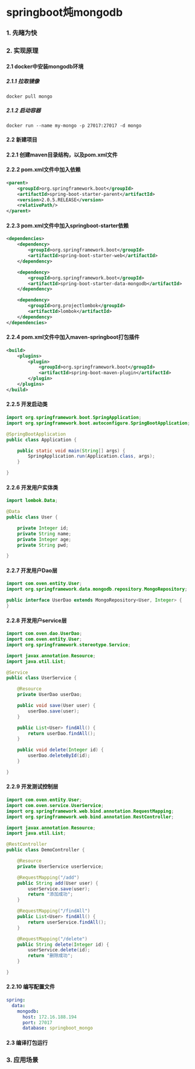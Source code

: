 # springboot炖mongodb
### 1. 先睹为快
### 2. 实现原理
#### 2.1 docker中安装mongodb环境
##### 2.1.1 拉取镜像
```shell script
docker pull mongo
```
##### 2.1.2 启动容器
```shell script
docker run --name my-mongo -p 27017:27017 -d mongo
```
#### 2.2 新建项目
#### 2.2.1 创建maven目录结构，以及pom.xml文件
#### 2.2.2 pom.xml文件中加入依赖
```xml
<parent>
    <groupId>org.springframework.boot</groupId>
    <artifactId>spring-boot-starter-parent</artifactId>
    <version>2.0.5.RELEASE</version>
    <relativePath/>
</parent>
```
#### 2.2.3 pom.xml文件中加入springboot-starter依赖
```xml
<dependencies>
    <dependency>
        <groupId>org.springframework.boot</groupId>
        <artifactId>spring-boot-starter-web</artifactId>
    </dependency>

    <dependency>
        <groupId>org.springframework.boot</groupId>
        <artifactId>spring-boot-starter-data-mongodb</artifactId>
    </dependency>

    <dependency>
        <groupId>org.projectlombok</groupId>
        <artifactId>lombok</artifactId>
    </dependency>
</dependencies>
```
#### 2.2.4 pom.xml文件中加入maven-springboot打包插件
```xml
<build>
    <plugins>
        <plugin>
            <groupId>org.springframework.boot</groupId>
            <artifactId>spring-boot-maven-plugin</artifactId>
        </plugin>
    </plugins>
</build>
```
#### 2.2.5 开发启动类
```java
import org.springframework.boot.SpringApplication;
import org.springframework.boot.autoconfigure.SpringBootApplication;

@SpringBootApplication
public class Application {

    public static void main(String[] args) {
        SpringApplication.run(Application.class, args);
    }

}
```
#### 2.2.6 开发用户实体类
```java
import lombok.Data;

@Data
public class User {

    private Integer id;
    private String name;
    private Integer age;
    private String pwd;

}
```
#### 2.2.7 开发用户Dao层
```java
import com.oven.entity.User;
import org.springframework.data.mongodb.repository.MongoRepository;

public interface UserDao extends MongoRepository<User, Integer> {
}
```
#### 2.2.8 开发用户service层
```java
import com.oven.dao.UserDao;
import com.oven.entity.User;
import org.springframework.stereotype.Service;

import javax.annotation.Resource;
import java.util.List;

@Service
public class UserService {

    @Resource
    private UserDao userDao;

    public void save(User user) {
        userDao.save(user);
    }

    public List<User> findAll() {
        return userDao.findAll();
    }

    public void delete(Integer id) {
        userDao.deleteById(id);
    }

}
```
#### 2.2.9 开发测试控制层
```java
import com.oven.entity.User;
import com.oven.service.UserService;
import org.springframework.web.bind.annotation.RequestMapping;
import org.springframework.web.bind.annotation.RestController;

import javax.annotation.Resource;
import java.util.List;

@RestController
public class DemoController {

    @Resource
    private UserService userService;

    @RequestMapping("/add")
    public String add(User user) {
        userService.save(user);
        return "添加成功";
    }

    @RequestMapping("/findAll")
    public List<User> findAll() {
        return userService.findAll();
    }

    @RequestMapping("/delete")
    public String delete(Integer id) {
        userService.delete(id);
        return "删除成功";
    }

}
```
#### 2.2.10 编写配置文件
```yaml
spring:
  data:
    mongodb:
      host: 172.16.188.194
      port: 27017
      database: springboot_mongo
```
#### 2.3 编译打包运行
### 3. 应用场景
